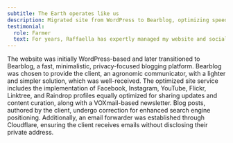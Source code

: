 ```yaml
---
subtitle: The Earth operates like us
description: Migrated site from WordPress to Bearblog, optimizing speed, adding social profiles, and implementing content curation for a comprehensive digital presence.
testimonial:
  role: Farmer
  text: For years, Raffaella has expertly managed my website and social profiles, amplifying the reach of my agricultural insights—vital for my roles as a farmer and communicator.
---
```

The website was initially WordPress-based and later transitioned to Bearblog, a fast, minimalistic, privacy-focused blogging platform. Bearblog was chosen to provide the client, an agronomic communicator, with a lighter and simpler solution, which was well-received. The optimized site service includes the implementation of Facebook, Instagram, YouTube, Flickr, Linktree, and Raindrop profiles equally optimized for sharing updates and content curation, along with a VOXmail-based newsletter. Blog posts, authored by the client, undergo correction for enhanced search engine positioning. Additionally, an email forwarder was established through Cloudflare, ensuring the client receives emails without disclosing their private address.
